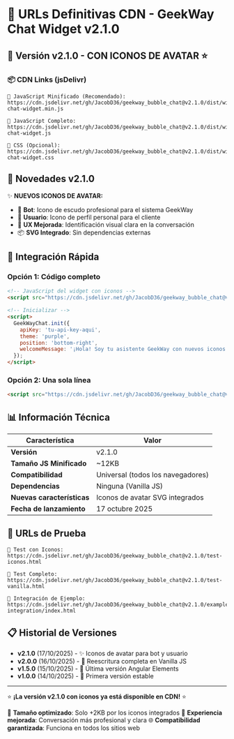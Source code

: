 # 🎯 URLs Definitivas CDN - GeekWay Chat Widget v2.1.0

## 🚀 **Versión v2.1.0 - CON ICONOS DE AVATAR** ⭐

### 📦 **CDN Links (jsDelivr)**

```
🔗 JavaScript Minificado (Recomendado):
https://cdn.jsdelivr.net/gh/JacobD36/geekway_bubble_chat@v2.1.0/dist/widget/geekway-chat-widget.min.js

🔗 JavaScript Completo:
https://cdn.jsdelivr.net/gh/JacobD36/geekway_bubble_chat@v2.1.0/dist/widget/geekway-chat-widget.js

🔗 CSS (Opcional):
https://cdn.jsdelivr.net/gh/JacobD36/geekway_bubble_chat@v2.1.0/dist/widget/geekway-chat-widget.css
```

## 🎨 **Novedades v2.1.0**

✨ **NUEVOS ICONOS DE AVATAR:**
- 🤖 **Bot**: Icono de escudo profesional para el sistema GeekWay
- 👤 **Usuario**: Icono de perfil personal para el cliente
- 💬 **UX Mejorada**: Identificación visual clara en la conversación
- 📦 **SVG Integrado**: Sin dependencias externas

## 🔧 **Integración Rápida**

### **Opción 1: Código completo**
```html
<!-- JavaScript del widget con iconos -->
<script src="https://cdn.jsdelivr.net/gh/JacobD36/geekway_bubble_chat@v2.1.0/dist/widget/geekway-chat-widget.min.js"></script>

<!-- Inicializar -->
<script>
  GeekWayChat.init({
    apiKey: 'tu-api-key-aqui',
    theme: 'purple',
    position: 'bottom-right',
    welcomeMessage: '¡Hola! Soy tu asistente GeekWay con nuevos iconos. ¿En qué puedo ayudarte?'
  });
</script>
```

### **Opción 2: Una sola línea**
```html
<script src="https://cdn.jsdelivr.net/gh/JacobD36/geekway_bubble_chat@v2.1.0/dist/widget/geekway-chat-widget.min.js" onload="GeekWayChat.init({apiKey: 'demo-v2.1.0', welcomeMessage: '¡Hola! Tengo nuevos iconos 🤖👤'})"></script>
```

## 📊 **Información Técnica**

| Característica | Valor |
|---------------|--------|
| **Versión** | v2.1.0 |
| **Tamaño JS Minificado** | ~12KB |
| **Compatibilidad** | Universal (todos los navegadores) |
| **Dependencias** | Ninguna (Vanilla JS) |
| **Nuevas características** | Iconos de avatar SVG integrados |
| **Fecha de lanzamiento** | 17 octubre 2025 |

## 🧪 **URLs de Prueba**

```
🔗 Test con Iconos:
https://cdn.jsdelivr.net/gh/JacobD36/geekway_bubble_chat@v2.1.0/test-iconos.html

🔗 Test Completo:
https://cdn.jsdelivr.net/gh/JacobD36/geekway_bubble_chat@v2.1.0/test-vanilla.html

🔗 Integración de Ejemplo:
https://cdn.jsdelivr.net/gh/JacobD36/geekway_bubble_chat@v2.1.0/example-integration/index.html
```

## 📋 **Historial de Versiones**

- **v2.1.0** (17/10/2025) - ✨ Iconos de avatar para bot y usuario
- **v2.0.0** (16/10/2025) - 🚀 Reescritura completa en Vanilla JS
- **v1.5.0** (15/10/2025) - 🔧 Última versión Angular Elements
- **v1.0.0** (14/10/2025) - 🎉 Primera versión estable

---

⭐ **¡La versión v2.1.0 con iconos ya está disponible en CDN!** ⭐

🚀 **Tamaño optimizado**: Solo +2KB por los iconos integrados
🎨 **Experiencia mejorada**: Conversación más profesional y clara
🌐 **Compatibilidad garantizada**: Funciona en todos los sitios web
